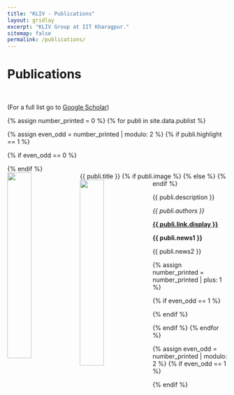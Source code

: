 ```yaml
---
title: "KLIV - Publications"
layout: gridlay
excerpt: "KLIV Group at IIT Kharagpur."
sitemap: false
permalink: /publications/
---
```



# Publications

<br>

(For a full list go to [Google Scholar](https://scholar.google.com/citations?user=x-0vLSsAAAAJ&hl=en))

{% assign number_printed = 0 %}
{% for publi in site.data.publist %}

{% assign even_odd = number_printed | modulo: 2 %}
{% if publi.highlight == 1 %}

{% if even_odd == 0 %}
<div class="row">
{% endif %}

<div class="col-sm-6 clearfix">
 <div class="well">
  <pubtit>{{ publi.title }}</pubtit>
  {% if publi.image %}
  <img src="{{ site.url }}{{ site.baseurl }}/images/pubpic/{{ publi.image }}" class="img-responsive" width="33%" style="float: left" />
  {% else %}
  <img src="{{ site.url }}{{ site.baseurl }}/images/pubpic/default.png" class="img-responsive" width="33%" style="float: left" />
  {% endif %}
  <p>{{ publi.description }}</p>
  <p><em>{{ publi.authors }}</em></p>
  <p><strong><a href="{{ publi.link.url }}">{{ publi.link.display }}</a></strong></p>
  <p class="text-danger"><strong> {{ publi.news1 }}</strong></p>
  <p> {{ publi.news2 }}</p>
 </div>
</div>

{% assign number_printed = number_printed | plus: 1 %}

{% if even_odd == 1 %}
</div>
{% endif %}

{% endif %}
{% endfor %}

{% assign even_odd = number_printed | modulo: 2 %}
{% if even_odd == 1 %}
</div>
{% endif %}

<p> &nbsp; </p>
